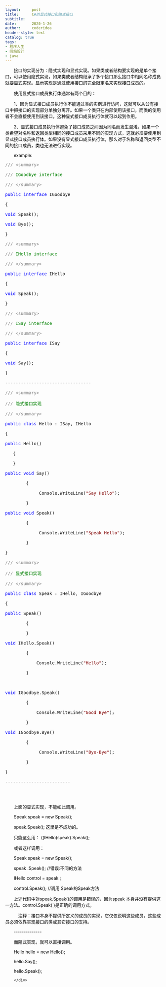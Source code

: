 ```yaml
---
layout:     post
title:      C#的显式接口和隐式接口
subtitle:   
date:       2020-1-26
author:     coderidea
header-style: text
catalog: true
tags:
- 程序人生
- 网站设计
- java
--- 
```

<div class="postBody">
			<div id="cnblogs_post_body" class="blogpost-body"><p style="color:#1f5268;line-height:normal;text-indent:2em;"><span style="color:#000000;">接口的实现分为：隐式实现和显式实现。如果类或者结构要实现的是单个接口，可以使用隐式实现，如果类或者结构继承了多个接口那么接口中相同名称成员就要显式实现。显示实现是通过使用接口的完全限定名来实现接口成员的。</span></p>
<p style="color:#1f5268;line-height:normal;text-indent:2em;"><span style="color:#000000;">使用显式接口成员执行体通常有两个目的：</span></p>
<p style="color:#1f5268;line-height:normal;text-indent:2em;"><span style="color:#000000;">1、因为显式接口成员执行体不能通过类的实例进行访问，这就可以从公有接口中把接口的实现部分单独分离开。如果一个类只在内部使用该接口，而类的使用者不会直接使用到该接口，这种显式接口成员执行体就可以起到作用。</span></p>
<p style="color:#1f5268;line-height:normal;text-indent:2em;"><span style="color:#000000;">2、显式接口成员执行体避免了接口成员之间因为同名而发生混淆。如果一个类希望对名称和返回类型相同的接口成员采用不同的实现方式，这就必须要使用到显式接口成员执行体。如果没有显式接口成员执行体，那么对于名称和返回类型不同的接口成员，类也无法进行实现。</span></p>
<p style="color:#1f5268;line-height:normal;text-indent:2em;"><span style="color:#000000;">example:</span></p>
<div class="cnblogs_code">
<pre><span style="color:#808080;">///</span><span style="color:#008000;"> </span><span style="color:#808080;">&lt;summary&gt;</span><span style="color:#008000;"><br /><br /></span><span style="color:#808080;">///</span><span style="color:#008000;"> IGoodbye interface<br /><br /></span><span style="color:#808080;">///</span><span style="color:#008000;"> </span><span style="color:#808080;">&lt;/summary&gt;</span><span style="color:#808080;"><br /></span><br /><span style="color:#0000ff;">public</span> <span style="color:#0000ff;">interface</span> IGoodbye<br /><br />{<br /><br /><span style="color:#0000ff;">void</span> Speak();<br /><br /><span style="color:#0000ff;">void</span> Bye();<br /><br />}<br /><br /><span style="color:#808080;">///</span><span style="color:#008000;"> </span><span style="color:#808080;">&lt;summary&gt;</span><span style="color:#008000;"><br /><br /></span><span style="color:#808080;">///</span><span style="color:#008000;"> IHello interface<br /><br /></span><span style="color:#808080;">///</span><span style="color:#008000;"> </span><span style="color:#808080;">&lt;/summary&gt;</span><span style="color:#808080;"><br /></span><br /><span style="color:#0000ff;">public</span> <span style="color:#0000ff;">interface</span> IHello<br /><br />{<br /><br /><span style="color:#0000ff;">void</span> Speak();<br /><br />}<br /><br /><span style="color:#808080;">///</span><span style="color:#008000;"> </span><span style="color:#808080;">&lt;summary&gt;</span><span style="color:#008000;"><br /><br /></span><span style="color:#808080;">///</span><span style="color:#008000;"> ISay interface<br /><br /></span><span style="color:#808080;">///</span><span style="color:#008000;"> </span><span style="color:#808080;">&lt;/summary&gt;</span><span style="color:#808080;"><br /></span><br /><span style="color:#0000ff;">public</span> <span style="color:#0000ff;">interface</span> ISay<br /><br />{<br /><br /><span style="color:#0000ff;">void</span> Say();<br /><br />}<br /><br />---------------------------------<br /><br /><span style="color:#808080;">///</span><span style="color:#008000;"> </span><span style="color:#808080;">&lt;summary&gt;</span><span style="color:#008000;"><br /><br /></span><span style="color:#808080;">///</span><span style="color:#008000;"> 隐式接口实现<br /><br /></span><span style="color:#808080;">///</span><span style="color:#008000;"> </span><span style="color:#808080;">&lt;/summary&gt;</span><span style="color:#808080;"><br /></span><br /><span style="color:#0000ff;">public</span> <span style="color:#0000ff;">class</span> Hello : ISay, IHello<br /><br />{<br /><br /><span style="color:#0000ff;">public</span> Hello()<br /><br />   {<br /><br />   }<br /><br /><span style="color:#0000ff;">public</span> <span style="color:#0000ff;">void</span> Say()<br /><br />        {<br /><br />             Console.WriteLine(<span style="color:#800000;">"</span><span style="color:#800000;">Say Hello</span><span style="color:#800000;">"</span>);<br /><br />        }<br /><br /><span style="color:#0000ff;">public</span> <span style="color:#0000ff;">void</span> Speak()<br /><br />        {<br /><br />             Console.WriteLine(<span style="color:#800000;">"</span><span style="color:#800000;">Speak Hello</span><span style="color:#800000;">"</span>);<br /><br />        }<br /><br />}<br /><br /><span style="color:#808080;">///</span><span style="color:#008000;"> </span><span style="color:#808080;">&lt;summary&gt;</span><span style="color:#008000;"><br /><br /></span><span style="color:#808080;">///</span><span style="color:#008000;"> 显式接口实现<br /><br /></span><span style="color:#808080;">///</span><span style="color:#008000;"> </span><span style="color:#808080;">&lt;/summary&gt;</span><span style="color:#808080;"><br /></span><br /><span style="color:#0000ff;">public</span> <span style="color:#0000ff;">class</span> Speak : IHello, IGoodbye<br /><br />{<br /><br /><span style="color:#0000ff;">public</span> Speak()<br /><br />        {<br /><br />        }<br /><br /><span style="color:#0000ff;">void</span> IHello.Speak()<br /><br />        {<br /><br />            Console.WriteLine(<span style="color:#800000;">"</span><span style="color:#800000;">Hello</span><span style="color:#800000;">"</span>);<br /><br />        }<br /><br /><br /><br /><span style="color:#0000ff;">void</span> IGoodbye.Speak()<br /><br />        {<br /><br />            Console.WriteLine(<span style="color:#800000;">"</span><span style="color:#800000;">Good Bye</span><span style="color:#800000;">"</span>);<br /><br />        }<br /><br /><span style="color:#0000ff;">void</span> IGoodbye.Bye()<br /><br />        {<br /><br />             Console.WriteLine(<span style="color:#800000;">"</span><span style="color:#800000;">Bye-Bye</span><span style="color:#800000;">"</span>);<br /><br />        }<br /><br />}<br /><br />-------------------------</pre>
</div>
<p style="line-height:normal;text-indent:2em;"><br /><br /></p>
<p style="color:#1f5268;line-height:normal;text-indent:2em;"><span style="color:#000000;">上面的显式实现，不能如此调用。</span></p>
<p style="color:#1f5268;line-height:normal;text-indent:2em;"><span style="color:#000000;">Speak speak = new Speak();</span></p>
<p style="color:#1f5268;line-height:normal;text-indent:2em;"><span style="color:#000000;">speak.Speak(); 这里是不成功的。</span></p>
<p style="color:#1f5268;line-height:normal;text-indent:2em;"><span style="color:#000000;">只能这么用： ((IHello)speak).Speak();</span></p>
<p style="color:#1f5268;line-height:normal;text-indent:2em;"><span style="color:#000000;">或者这样调用：</span></p>
<p style="color:#1f5268;line-height:normal;text-indent:2em;"><span style="color:#000000;">Speak speak = new Speak();</span></p>
<p style="color:#1f5268;line-height:normal;text-indent:2em;"><span style="color:#000000;">speak .Speak(); //错误:不同的方法</span></p>
<p style="color:#1f5268;line-height:normal;text-indent:2em;"><span style="color:#000000;">IHello control = speak ;</span></p>
<p style="color:#1f5268;line-height:normal;text-indent:2em;"><span style="color:#000000;">control.Speak(); //调用 Speak的Speak方法</span></p>
<p style="color:#1f5268;line-height:normal;text-indent:2em;"><span style="color:#000000;">上述代码中对speak.Speak()的调用是错误的，因为speak 本身并没有提供这一方法。control.Speak( )是正确的调用方式。</span></p>
<p style="color:#1f5268;line-height:normal;text-indent:2em;"><span style="color:#000000;">　注释：接口本身不提供所定义的成员的实现，它仅仅说明这些成员，这些成员必须依靠实现接口的类或其它接口的支持。</span></p>
<p style="color:#1f5268;line-height:normal;text-indent:2em;"><span style="color:#000000;">--------------</span></p>
<p style="color:#1f5268;line-height:normal;text-indent:2em;"><span style="color:#000000;">而隐式实现，就可以直接调用。</span></p>
<p style="color:#1f5268;line-height:normal;text-indent:2em;"><span style="color:#000000;">Hello hello = new Hello();</span></p>
<p style="color:#1f5268;line-height:normal;text-indent:2em;"><span style="color:#000000;">hello.Say();</span></p>
<p style="color:#1f5268;line-height:normal;text-indent:2em;"><span style="color:#000000;">hello.Speak();</span></p></div><div id="MySignature"></div>
<div class="clear"></div>
<div id="blog_post_info_block">
<div id="BlogPostCategory"></div>
<div id="EntryTag"></div>
<div id="blog_post_info">
</div>
<div class="clear"></div>
<div id="post_next_prev"></div>
</div>


		</div>